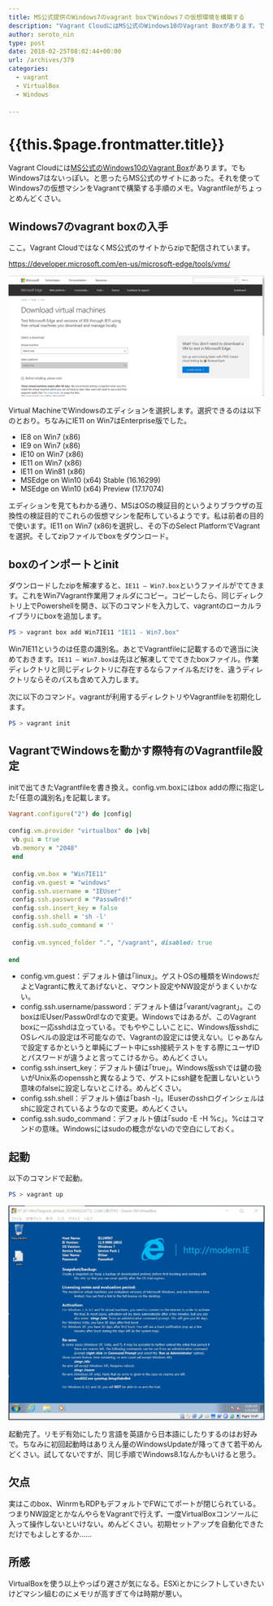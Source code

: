 ```yaml
---
title: MS公式提供のWindows7のvagrant boxでWindows７の仮想環境を構築する
description: "Vagrant CloudにはMS公式のWindows10のVagrant Boxがあります。でもWindows7はないっぽい。と思ったらMS公式のサイトにあった。それを使ってWindows7の仮想マシンをVagrantで構築する手順のメモ。Vagrantfileがちょっとめんどくさい。"
author: seroto_nin
type: post
date: 2018-02-25T08:02:44+00:00
url: /archives/379
categories:
  - vagrant
  - VirtualBox
  - Windows

---
```

# {{this.$page.frontmatter.title}}

<Date/><ShowCategoriesOfPost/>

Vagrant Cloudには[MS公式のWindows10のVagrant Box][1]があります。でもWindows7はないっぽい。と思ったらMS公式のサイトにあった。それを使ってWindows7の仮想マシンをVagrantで構築する手順のメモ。Vagrantfileがちょっとめんどくさい。

<!--more-->

## Windows7のvagrant boxの入手

ここ。Vagrant CloudではなくMS公式のサイトからzipで配信されています。

<https://developer.microsoft.com/en-us/microsoft-edge/tools/vms/>

![1.jpg](./1.jpg)

Virtual MachineでWindowsのエディションを選択します。選択できるのは以下のとおり。ちなみにIE11 on Win7はEnterprise版でした。

* IE8 on Win7 (x86)
* IE9 on Win7 (x86)
* IE10 on Win7 (x86)
* IE11 on Win7 (x86)
* IE11 on Win81 (x86)
* MSEdge on Win10 (x64) Stable (16.16299)
* MSEdge on Win10 (x64) Preview (17.17074)

エディションを見てもわかる通り、MSはOSの検証目的というよりブラウザの互換性の検証目的でこれらの仮想マシンを配布しているようです。私は前者の目的で使います。IE11 on Win7 (x86)を選択し、その下のSelect PlatformでVagrantを選択。そしてzipファイルでboxをダウンロード。

## boxのインポートとinit

ダウンロードしたzipを解凍すると、`IE11 – Win7.box`というファイルがでてきます。これをWin7Vagrant作業用フォルダにコピー。コピーしたら、同じディレクトリ上でPowershellを開き、以下のコマンドを入力して、vagrantのローカルライブラリにboxを追加します。

```powershell
PS > vagrant box add Win7IE11 "IE11 - Win7.box"
```

Win7IE11というのは任意の識別名。あとでVagrantfileに記載するので適当に決めておきます。`IE11 – Win7.box`は先ほど解凍してでてきたboxファイル。作業ディレクトリと同じディレクトリに存在するならファイル名だけを、違うディレクトリならそのパスも含めて入力します。

次に以下のコマンド。vagrantが利用するディレクトリやVagrantfileを初期化します。

```powershell
PS > vagrant init
```

## VagrantでWindowsを動かす際特有のVagrantfile設定

initで出てきたVagrantfileを書き換え。config.vm.boxにはbox addの際に指定した｢任意の識別名｣を記載します。

```ruby
Vagrant.configure("2") do |config|

config.vm.provider "virtualbox" do |vb|
 vb.gui = true
 vb.memory = "2048"
 end

 config.vm.box = "Win7IE11"
 config.vm.guest = "windows"
 config.ssh.username = "IEUser"
 config.ssh.password = "Passw0rd!"
 config.ssh.insert_key = false
 config.ssh.shell = 'sh -l'
 config.ssh.sudo_command = ''

 config.vm.synced_folder ".", "/vagrant", disabled: true

end
```

* config.vm.guest：デフォルト値は｢linux｣。ゲストOSの種類をWindowsだよとVagrantに教えてあげないと、マウント設定やNW設定がうまくいかない。
* config.ssh.username/password：デフォルト値は｢varant/vagrant｣。このboxはIEUser/Passw0rd!なので変更。Windowsではあるが、このVagrant boxに一応sshdは立っている。でもややこしいことに、Windows版sshdにOSレベルの設定は不可能なので、Vagrantの設定には使えない。じゃあなんで設定するかというと単純にブート中にssh接続テストをする際にユーザIDとパスワードが違うよと言ってこけるから。めんどくさい。
* config.ssh.insert_key：デフォルト値は｢true｣。Windows版sshでは鍵の扱いがUnix系のopensshと異なるようで、ゲストにssh鍵を配置しないという意味のfalseに設定しないとこける。めんどくさい。
* config.ssh.shell：デフォルト値は｢bash -l｣。IEuserのsshログインシェルはshに設定されているようなので変更。めんどくさい。
* config.ssh.sudo_command：デフォルト値は｢sudo -E -H %c｣。%cはコマンドの意味。Windowsにはsudoの概念がないので空白にしておく。

## 起動

以下のコマンドで起動。

```powershell
PS > vagrant up
```

![1-1.jpg](./1-1.jpg)

起動完了。リモデ有効にしたり言語を英語から日本語にしたりするのはお好みで。ちなみに初回起動時はありえん量のWindowsUpdateが降ってきて若干めんどくさい。試してないですが、同じ手順でWindows8.1なんかもいけると思う。

## 欠点

実はこのbox、WinrmもRDPもデフォルトでFWにてポートが閉じられている。つまりNW設定とかなんやらをVagrantで行えず、一度VirtualBoxコンソールに入って操作しないといけない。めんどくさい。初期セットアップを自動化できただけでもよしとするか……

## 所感

VirtualBoxを使う以上やっぱり遅さが気になる。ESXiとかにシフトしていきたいけどマシン組むのにメモリが高すぎて今は時期が悪い。

 [1]: https://app.vagrantup.com/Microsoft/boxes/EdgeOnWindows10
